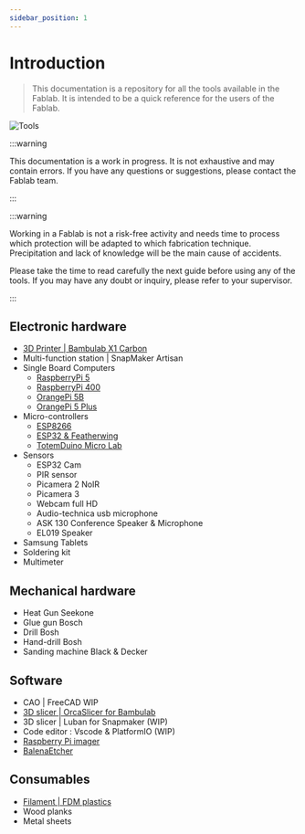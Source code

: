 ```yaml
---
sidebar_position: 1
---
```


# Introduction

> This documentation is a repository for all the tools available in the Fablab. It is intended to be a quick reference for the users of the Fablab.

![Tools](/assets/docs/filaments/filament-1.png)

:::warning

This documentation is a work in progress. It is not exhaustive and may contain errors. If you have any questions or suggestions, please contact the Fablab team.

:::

:::warning

Working in a Fablab is not a risk-free activity and needs time to process which protection will be adapted to which fabrication technique. Precipitation and lack of knowledge will be the main cause of accidents.

Please take the time to read carefully the next guide before using any of the tools.
If you may have any doubt or inquiry, please refer to your supervisor.

:::

## Electronic hardware

- [3D Printer | Bambulab X1 Carbon](/3d_printing/bambulab)
- Multi-function station | SnapMaker Artisan
- Single Board Computers
  - [RaspberryPi 5](https://www.raspberrypi.com/products/raspberry-pi-5/)
  - [RaspberryPi 400](https://www.raspberrypi.com/products/raspberry-pi-400/)
  - [OrangePi 5B](http://www.orangepi.org/html/hardWare/computerAndMicrocontrollers/details/Orange-Pi-5B.html)
  - [OrangePi 5 Plus](http://www.orangepi.org/html/hardWare/computerAndMicrocontrollers/details/Orange-Pi-5-plus.html)
- Micro-controllers
  - [ESP8266](https://en.wikipedia.org/wiki/ESP8266)
  - [ESP32 & Featherwing](https://www.adafruit.com/product/4264)
  - [TotemDuino Micro Lab](https://totemmaker.net/product/totemduino-microlab/)
- Sensors
  - ESP32 Cam
  - PIR sensor
  - Picamera 2 NoIR
  - Picamera 3
  - Webcam full HD
  - Audio-technica usb microphone
  - ASK 130 Conference Speaker & Microphone
  - EL019 Speaker
- Samsung Tablets
- Soldering kit
- Multimeter

## Mechanical hardware

- Heat Gun Seekone
- Glue gun Bosch
- Drill Bosh
- Hand-drill Bosh
- Sanding machine Black & Decker

## Software

- CAO | FreeCAD WIP
- [3D slicer | OrcaSlicer for Bambulab](/3d_printing/orcaslicer)
- 3D slicer | Luban for Snapmaker (WIP)
- Code editor : Vscode & PlatformIO (WIP)
- [Raspberry Pi imager](https://www.raspberrypi.com/software/)
- [BalenaEtcher](https://etcher.balena.io/)

## Consumables

- [Filament | FDM plastics](/3d_printing/filament)
- Wood planks
- Metal sheets
